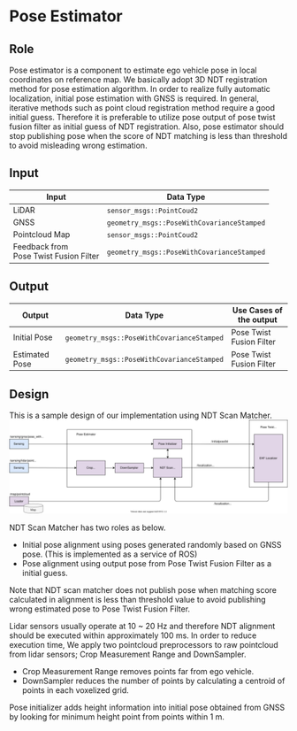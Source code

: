 Pose Estimator
==============

## Role

Pose estimator is a component to estimate ego vehicle pose in local coordinates on reference map. We basically adopt 3D NDT registration method for pose estimation algorithm. In order to realize fully automatic localization, initial pose estimation with GNSS is required. In general, iterative methods such as point cloud registration method require a good initial guess. Therefore it is preferable to utilize pose output of pose twist fusion filter as initial guess of NDT registration. Also, pose estimator should stop publishing pose when the score of NDT matching is less than threshold to avoid misleading wrong estimation.

## Input

| Input          | Data Type                                            |
|----------------|------------------------------------------------------|
| LiDAR          | `sensor_msgs::PointCoud2`                            |
| GNSS           | `geometry_msgs::PoseWithCovarianceStamped`           |
| Pointcloud Map | `sensor_msgs::PointCoud2`                            |
| Feedback from<br>Pose Twist Fusion Filter | `geometry_msgs::PoseWithCovarianceStamped` |

## Output

| Output         | Data Type                                   | Use Cases of the output         |
|----------------|---------------------------------------------|---------------------------------|
| Initial Pose   | `geometry_msgs::PoseWithCovarianceStamped`  | Pose Twist Fusion Filter        |
| Estimated Pose | `geometry_msgs::PoseWithCovarianceStamped`  | Pose Twist Fusion Filter        |

## Design

This is a sample design of our implementation using NDT Scan Matcher. 
![Pose_Estimator](/img/Pose_Estimator.svg)

NDT Scan Matcher has two roles as below.
- Initial pose alignment using poses generated randomly based on GNSS pose. (This is implemented as a service of ROS)
- Pose alignment using output pose from Pose Twist Fusion Filter as a initial guess.

Note that NDT scan matcher does not publish pose when matching score calculated in alignment is less than threshold value to avoid publishing wrong estimated pose to Pose Twist Fusion Filter.

Lidar sensors usually operate at 10 ~ 20 Hz and therefore NDT alignment should be executed within approximately 100 ms. In order to reduce execution time, We apply two pointcloud preprocessors to raw pointcloud from lidar sensors; Crop Measurement Range and DownSampler.
- Crop Measurement Range removes points far from ego vehicle.
- DownSampler reduces the number of points by calculating a centroid of points in each voxelized grid.

Pose initializer adds height information into initial pose obtained from GNSS by looking for minimum height point from points within 1 m. 

